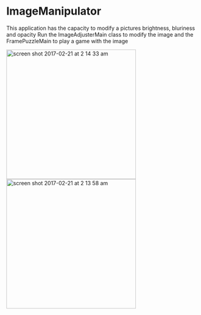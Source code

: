# ImageManipulator
This application has the capacity to modify a pictures brightness, bluriness and opacity
Run the ImageAdjusterMain class to modify the image and the FramePuzzleMain to play a game with the image

<img width="340" alt="screen shot 2017-02-21 at 2 14 33 am" src="https://cloud.githubusercontent.com/assets/16344543/23155074/fa8d8baa-f7de-11e6-8335-06a062483456.png">


<img width="340" alt="screen shot 2017-02-21 at 2 13 58 am" src="https://cloud.githubusercontent.com/assets/16344543/23155116/30706922-f7df-11e6-9e02-188cc6c0e4ef.png">




